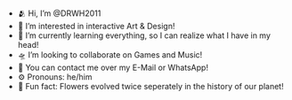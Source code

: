 - 🫂 Hi, I’m @DRWH2011
- 🧠 I’m interested in interactive Art & Design!
- 🔬 I’m currently learning everything, so I can realize what I have in my head!
- 🛸 I’m looking to collaborate on Games and Music!
- 📱 You can contact me over my E-Mail or WhatsApp!
- ⚙️ Pronouns: he/him
- 🦕 Fun fact: Flowers evolved twice seperately in the history of our planet!

<!---
DRWH2011/DRWH2011 is a ✨ special ✨ repository because its `README.md` (this file) appears on your GitHub profile.
You can click the Preview link to take a look at your changes.
--->
